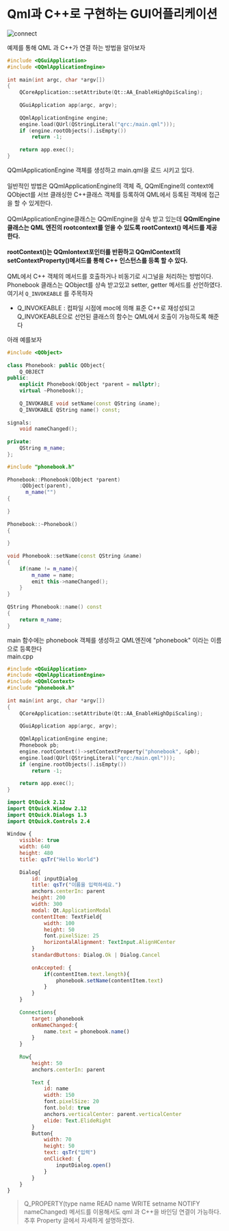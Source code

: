 # Qml과 C++로 구현하는 GUI어플리케이션
![connect](Images/qmlConnectC++.png)

예제를 통해 QML 과 C++가 연결 하는 방법을 알아보자
```c++
#include <QGuiApplication>
#include <QQmlApplicationEngine>
 
int main(int argc, char *argv[])
{
    QCoreApplication::setAttribute(Qt::AA_EnableHighDpiScaling);
 
    QGuiApplication app(argc, argv);
 
    QQmlApplicationEngine engine;
    engine.load(QUrl(QStringLiteral("qrc:/main.qml")));
    if (engine.rootObjects().isEmpty())
        return -1;
 
    return app.exec();
}
```
QQmlApplicationEngine 객체를 생성하고 main.qml을 로드 시키고 있다.  
<br>
일반적인 방법은 QQmlApplicationEngine의 객체 즉, QQmlEngine의 context에 QObject를 서브 클래싱한 C++클래스 객체를 등록하여 QML에서 등록된 객체에 접근을 할 수 있게한다.  
<br>
QQmlApplicationEngine클래스는 QQmlEngine을 상속 받고 있는데 **QQmlEngine 클래스는 QML 엔진의 rootcontext를 얻을 수 있도록 rootContext() 메서드를 제공한다.**  
<br>
**rootContext()는 QQmlontext포인터를 반환하고 QQmlContext의 setContextProperty()메서드를 통해 C++ 인스턴스를 등록 할 수 있다.**  
<br>
QML에서 C++ 객체의 메서드를 호출하거나 비동기로 시그널을 처리하는 방법이다. Phonebook 클래스는 QObject를 상속 받고있고 setter, getter 메서드를 선언하였다. 여기서 `Q_INVOKEABLE` 를 주목하자
* Q_INVOKEABLE : 컴파일 시점에 moc에 의해 표준 C++로 재성성되고 Q_INVOKEABLE으로 선언된 클래스의 함수는 QML에서 호출이 가능하도록 해준다

아래 예를보자
```c++
#include <QObject>
 
class Phonebook: public QObject{
    Q_OBJECT
public:
    explicit Phonebook(QObject *parent = nullptr);
    virtual ~Phonebook();
 
    Q_INVOKABLE void setName(const QString &name);
    Q_INVOKABLE QString name() const;
 
signals:
    void nameChanged();
 
private:
    QString m_name;
};
```
```c++
#include "phonebook.h"
 
Phonebook::Phonebook(QObject *parent)
    :QObject(parent),
      m_name("")
{
 
}
 
Phonebook::~Phonebook()
{
 
}
 
void Phonebook::setName(const QString &name)
{
    if(name != m_name){
        m_name = name;
        emit this->nameChanged();
    }
}
 
QString Phonebook::name() const
{
    return m_name;
}
```
main 함수에는 phonebook 객체를 생성하고 QML엔진에 "phonebook" 이라는 이름으로 등록한다  
main.cpp
```c++
#include <QGuiApplication>
#include <QQmlApplicationEngine>
#include <QQmlContext>
#include "phonebook.h"
 
int main(int argc, char *argv[])
{
    QCoreApplication::setAttribute(Qt::AA_EnableHighDpiScaling);
 
    QGuiApplication app(argc, argv);
 
    QQmlApplicationEngine engine;
    Phonebook pb;
    engine.rootContext()->setContextProperty("phonebook", &pb);
    engine.load(QUrl(QStringLiteral("qrc:/main.qml")));
    if (engine.rootObjects().isEmpty())
        return -1;
 
    return app.exec();
}
```
```qml
import QtQuick 2.12
import QtQuick.Window 2.12
import QtQuick.Dialogs 1.3
import QtQuick.Controls 2.4
 
Window {
    visible: true
    width: 640
    height: 480
    title: qsTr("Hello World")
 
    Dialog{
        id: inputDialog
        title: qsTr("이름을 입력하세요.")
        anchors.centerIn: parent
        height: 200
        width: 300
        modal: Qt.ApplicationModal
        contentItem: TextField{
            width: 100
            height: 50
            font.pixelSize: 25
            horizontalAlignment: TextInput.AlignHCenter
        }
        standardButtons: Dialog.Ok | Dialog.Cancel
 
        onAccepted: {
            if(contentItem.text.length){
                phonebook.setName(contentItem.text)
            }
        }
    }
 
    Connections{
        target: phonebook
        onNameChanged:{
            name.text = phonebook.name()
        }
    }
 
    Row{
        height: 50
        anchors.centerIn: parent
 
        Text {
            id: name
            width: 150
            font.pixelSize: 20
            font.bold: true
            anchors.verticalCenter: parent.verticalCenter
            elide: Text.ElideRight
        }
        Button{
            width: 70
            height: 50
            text: qsTr("입력")
            onClicked: {
                inputDialog.open()
            }
        }
    }
}
```
> Q_PROPERTY(type name READ name WRITE setname NOTIFY nameChanged) 메서드를 이용해서도 qml 과 C++을 바인딩 연결이 가능하다. 추후 Property 글에서 자세하게 설명하겠다.